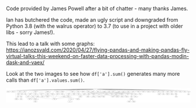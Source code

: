Code provided by James Powell after a bit of chatter - many thanks James.

Ian has butchered the code, made an ugly script and downgraded from Python 3.8 (with the walrus operator) to 3.7 (to use in a project with older libs - sorry James!).

This lead to a talk with some graphs: https://ianozsvald.com/2020/04/27/flying-pandas-and-making-pandas-fly-virtual-talks-this-weekend-on-faster-data-processing-with-pandas-modin-dask-and-vaex/

Look at the two images to see how `df['a'].sum()` generates many more calls than `df['a'].values.sum()`.

![CallGraph for sum on dataframe](callgraph_df_a_sum.png)

